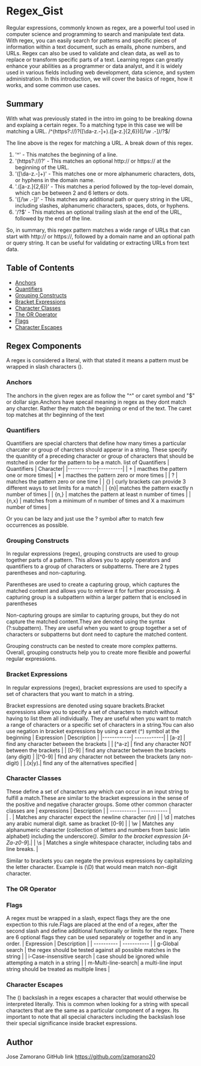 # Regex_Gist
Regular expressions, commonly known as regex, are a powerful tool used in computer science and programming to search and manipulate text data. With regex, you can easily search for patterns and specific pieces of information within a text document, such as emails, phone numbers, and URLs. Regex can also be used to validate and clean data, as well as to replace or transform specific parts of a text. Learning regex can greatly enhance your abilities as a programmer or data analyst, and it is widely used in various fields including web development, data science, and system administration. In this introduction, we will cover the basics of regex, how it works, and some common use cases.

## Summary

With what was previously stated in the intro im going to be breaking downa and explaing a certain regex. To a matching type in this case we will be matching a URL.
/^(https?:\/\/)?([\da-z\.-]+)\.([a-z\.]{2,6})([\/\w \.-]*)*\/?$/

The line above is the regex for matching a URL.
A break down of this regex.
1. '^' - This matches the beginning of a line.
2. '(https?:\/\/)?' - This matches an optional http:// or https:// at the beginning of the URL.
3. '([\da-z\.-]+)' - This matches one or more alphanumeric characters, dots, or hyphens in the domain name.
4. '\.([a-z\.]{2,6})' - This matches a period followed by the top-level domain, which can be between 2 and 6 letters or dots.
5. '([\/\w \.-]*)*' - This matches any additional path or query string in the URL, including slashes, alphanumeric characters, spaces, dots, or hyphens.
6. '\/?$' - This matches an optional trailing slash at the end of the URL, followed by the end of the line.

So, in summary, this regex pattern matches a wide range of URLs that can start with http:// or https://, followed by a domain name and an optional path or query string. It can be useful for validating or extracting URLs from text data.

## Table of Contents

- [Anchors](#anchors)
- [Quantifiers](#quantifiers)
- [Grouping Constructs](#grouping-constructs)
- [Bracket Expressions](#bracket-expressions)
- [Character Classes](#character-classes)
- [The OR Operator](#the-or-operator)
- [Flags](#flags)
- [Character Escapes](#character-escapes)

## Regex Components
A regex is considered a literal, with that stated it means a pattern must be wrapped in slash characters (\). 
### Anchors
The anchors in the given regex are as follow the "^" or caret symbol and "$" or  dollar sign.Anchors have specail meaning in regex as they dont match any charcter. Rather they match the beginning or end of the text. The caret top matches at thr beginning of the text 
### Quantifiers
Quantifiers are special charcters that define how many times a particular charcater or group of charcters should apperar in a string. These specify the quanitity of a preceding character or group of characters that should be mstched in order for the pattern to be a match.
list of Quantifiers
| Quantifiers | Character|
|------------|----------|
| + | macthes the pattern one or more times|
| * | macthes the pattern zero or more times |
| ? | matches the pattern zero or one time |
| {} | curly brackets can provide 3 different ways to set limits for a match |
| {n}| matches the pattern exactly n number of times |
| {n,} | matches the pattern at least n number of times |
| {n,x} | matches from a minimum of n number of times and X a maximum number of times |   

Or you can be lazy and just use the ? symbol after to match few occurrences as possible.
### Grouping Constructs

In regular expressions (regex), grouping constructs are used to group together parts of a pattern. This allows you to apply operators and quantifiers to a group of characters or subpatterns.
There are 2 types parentheses and non-capturing.

Parentheses are used to create a capturing group, which captures the matched content and allows you to retrieve it for further processing. A capturing group is a subpattern within a larger pattern that is enclosed in parentheses

Non-capturing groups are similar to capturing groups, but they do not capture the matched content.They are denoted using the syntax (?:subpattern). They are useful when you want to group together a set of characters or subpatterns but dont need to capture the matched content.

Grouping constructs can be nested to create more complex patterns. Overall, grouping constructs help you to create more flexible and powerful regular expressions.
### Bracket Expressions
In regular expressions (regex), bracket expressions are used to specify a set of characters that you want to match in a string.

Bracket expressions are denoted using square brackets.Bracket expressions allow you to specify a set of characters to match without having to list them all individually. They are useful when you want to match a range of characters or a specific set of characters in a string.You can also use negation in bracket expressions by using a caret (^) symbol at the beginning
| Expression | Description |
|------------| ------------| 
| [a-z] | find any character between the brackets |
| [^a-z] | find any character NOT between the brackets |
| [0-9] | find any character between the brackets (any digit) |
|[^0-9] | find any character not between the brackets (any non-digit) |
|.(x|y).| find any of the alternatives specified |

### Character Classes
These define a set of characters any which can occur in an input string to fulfill a match.These are similar to the bracket expressions in the sense of the positive and negative character groups. Some other common character classes are
| expressions | Description |
| ----------- | ----------- |  
| . | Matches any character expect the newline character (\n) |
| \d | matches any arabic numeral digit. same as bracket [0-9] |
| \w | Matches any alphanumeric character (collection of letters and numbers from basic latin alphabet) including the underscore(_). Similar to the bracket expression [A-Za-z0-9_].|
| \s | Matches a single whitespace character, including tabs and line breaks. |

Similar to brackets you can negate the previous expressions by capitalizing the letter character. Example is (\D) that would mean match non-digit character.
### The OR Operator

### Flags
A regex must be wrapped in a slash, expect flags they are the one expection to this rule.Flags are placed at the end of a regex, after the second slash and define additional functionally or limits for the regex. There are 6 optional flags they can be used separately or together and in any order. 
| Expression | Description |
| ---------- | ----------- | 
| g-Global search | the regex should be tested against all possible matches in the string |
| i-Case-insensitive search | case should be ignored while attempting a match in a string |
| m-Multi-line-search| a multi-line input string should be treated as multiple lines |


### Character Escapes
The (\) backslash in a regex escapes a character that would otherwise be interpreted literally. This is common when looking for a string with specail characters that are the same as a particular component of a regex. Its important to note that all special characters including the backslash lose their special significance inside bracket expressions. 
## Author
Jose Zamorano 
GitHub link 
https://github.com/jzamorano20
